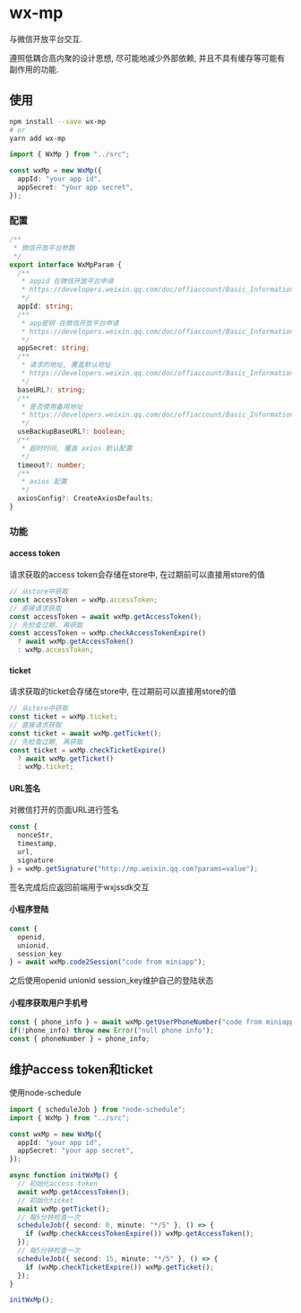 # wx-mp

与微信开放平台交互.

遵照低耦合高内聚的设计思想, 尽可能地减少外部依赖, 并且不具有缓存等可能有副作用的功能.

## 使用

```bash
npm install --save wx-mp
# or
yarn add wx-mp
```

```typescript
import { WxMp } from "../src";

const wxMp = new WxMp({
  appId: "your app id",
  appSecret: "your app secret",
});
```

### 配置

```typescript
/**
 * 微信开放平台参数
 */
export interface WxMpParam {
  /**
   * appid 在微信开放平台申请
   * https://developers.weixin.qq.com/doc/offiaccount/Basic_Information/Interface_field_description.html
   */
  appId: string;
  /**
   * app密钥 在微信开放平台申请
   * https://developers.weixin.qq.com/doc/offiaccount/Basic_Information/Interface_field_description.html
   */
  appSecret: string;
  /**
   * 请求的地址, 覆盖默认地址
   * https://developers.weixin.qq.com/doc/offiaccount/Basic_Information/Interface_field_description.html
   */
  baseURL?: string;
  /**
   * 是否使用备用地址
   * https://developers.weixin.qq.com/doc/offiaccount/Basic_Information/Interface_field_description.html
   */
  useBackupBaseURL?: boolean;
  /**
   * 超时时间, 覆盖 axios 默认配置
   */
  timeout?: number;
  /**
   * axios 配置
   */
  axiosConfig?: CreateAxiosDefaults;
}
```

### 功能

#### access token

请求获取的access token会存储在store中, 在过期前可以直接用store的值

```typescript
// 从store中获取
const accessToken = wxMp.accessToken;
// 直接请求获取
const accessToken = await wxMp.getAccessToken();
// 先检查过期, 再获取
const accessToken = wxMp.checkAccessTokenExpire()
  ? await wxMp.getAccessToken()
  : wxMp.accessToken;
```

#### ticket

请求获取的ticket会存储在store中, 在过期前可以直接用store的值

```typescript
// 从store中获取
const ticket = wxMp.ticket;
// 直接请求获取
const ticket = await wxMp.getTicket();
// 先检查过期, 再获取
const ticket = wxMp.checkTicketExpire()
  ? await wxMp.getTicket()
  : wxMp.ticket;
```

#### URL签名

对微信打开的页面URL进行签名

```typescript
const {
  nonceStr,
  timestamp,
  url,
  signature
} = wxMp.getSignature("http://mp.weixin.qq.com?params=value");
```

签名完成后应返回前端用于wxjssdk交互

#### 小程序登陆

```typescript
const {
  openid,
  unionid,
  session_key
} = await wxMp.code2Session("code from miniapp");
```

之后使用openid unionid session_key维护自己的登陆状态

#### 小程序获取用户手机号

```typescript
const { phone_info } = await wxMp.getUserPhoneNumber("code from miniapp");
if(!phone_info) throw new Error("null phone info");
const { phoneNumber } = phone_info;
```

## 维护access token和ticket

使用node-schedule

```typescript
import { scheduleJob } from "node-schedule";
import { WxMp } from "../src";

const wxMp = new WxMp({
  appId: "your app id",
  appSecret: "your app secret",
});

async function initWxMp() {
  // 初始化access token
  await wxMp.getAccessToken();
  // 初始化ticket
  await wxMp.getTicket();
  // 每5分钟检查一次
  scheduleJob({ second: 0, minute: "*/5" }, () => {
    if (wxMp.checkAccessTokenExpire()) wxMp.getAccessToken();
  });
  // 每5分钟检查一次
  scheduleJob({ second: 15, minute: "*/5" }, () => {
    if (wxMp.checkTicketExpire()) wxMp.getTicket();
  });
}

initWxMp();
```
